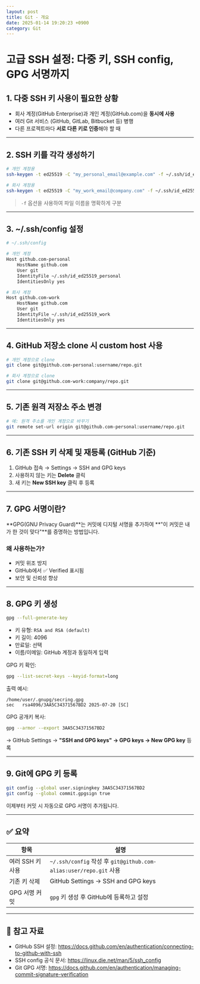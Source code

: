 ```yaml
---
layout: post
title: Git - 개요
date: 2025-01-14 19:20:23 +0900
category: Git
---
```

# 고급 SSH 설정: 다중 키, SSH config, GPG 서명까지

## 1. 다중 SSH 키 사용이 필요한 상황

- 회사 계정(GitHub Enterprise)과 개인 계정(GitHub.com)을 **동시에 사용**
- 여러 Git 서비스 (GitHub, GitLab, Bitbucket 등) 병행
- 다른 프로젝트마다 **서로 다른 키로 인증**해야 할 때

---

## 2. SSH 키를 각각 생성하기

```bash
# 개인 계정용
ssh-keygen -t ed25519 -C "my_personal_email@example.com" -f ~/.ssh/id_ed25519_personal

# 회사 계정용
ssh-keygen -t ed25519 -C "my_work_email@company.com" -f ~/.ssh/id_ed25519_work
```

> `-f` 옵션을 사용하여 파일 이름을 명확하게 구분

---

## 3. ~/.ssh/config 설정

```bash
# ~/.ssh/config

# 개인 계정
Host github.com-personal
    HostName github.com
    User git
    IdentityFile ~/.ssh/id_ed25519_personal
    IdentitiesOnly yes

# 회사 계정
Host github.com-work
    HostName github.com
    User git
    IdentityFile ~/.ssh/id_ed25519_work
    IdentitiesOnly yes
```

---

## 4. GitHub 저장소 clone 시 custom host 사용

```bash
# 개인 계정으로 clone
git clone git@github.com-personal:username/repo.git

# 회사 계정으로 clone
git clone git@github.com-work:company/repo.git
```

---

## 5. 기존 원격 저장소 주소 변경

```bash
# 예: 원격 주소를 개인 계정으로 바꾸기
git remote set-url origin git@github.com-personal:username/repo.git
```

---

## 6. 기존 SSH 키 삭제 및 재등록 (GitHub 기준)

1. GitHub 접속 → Settings → SSH and GPG keys
2. 사용하지 않는 키는 **Delete** 클릭
3. 새 키는 **New SSH key** 클릭 후 등록

---

## 7. GPG 서명이란?

**GPG(GNU Privacy Guard)**는 커밋에 디지털 서명을 추가하여 **"이 커밋은 내가 한 것이 맞다"**를 증명하는 방법입니다.

### 왜 사용하는가?

- 커밋 위조 방지
- GitHub에서 ✅ Verified 표시됨
- 보안 및 신뢰성 향상

---

## 8. GPG 키 생성

```bash
gpg --full-generate-key
```

- 키 유형: `RSA and RSA (default)`
- 키 길이: 4096
- 만료일: 선택
- 이름/이메일: GitHub 계정과 동일하게 입력

GPG 키 확인:

```bash
gpg --list-secret-keys --keyid-format=long
```

출력 예시:

```
/home/user/.gnupg/secring.gpg
sec   rsa4096/3AA5C34371567BD2 2025-07-20 [SC]
```

GPG 공개키 복사:

```bash
gpg --armor --export 3AA5C34371567BD2
```

→ GitHub Settings → **"SSH and GPG keys" → GPG keys → New GPG key** 등록

---

## 9. Git에 GPG 키 등록

```bash
git config --global user.signingkey 3AA5C34371567BD2
git config --global commit.gpgsign true
```

이제부터 커밋 시 자동으로 GPG 서명이 추가됩니다.

---

## ✅ 요약

| 항목 | 설명 |
|------|------|
| 여러 SSH 키 사용 | `~/.ssh/config` 작성 후 `git@github.com-alias:user/repo.git` 사용 |
| 기존 키 삭제 | GitHub Settings → SSH and GPG keys |
| GPG 서명 커밋 | `gpg` 키 생성 후 GitHub에 등록하고 설정 |

---

## 🔗 참고 자료

- GitHub SSH 설정: https://docs.github.com/en/authentication/connecting-to-github-with-ssh
- SSH config 공식 문서: https://linux.die.net/man/5/ssh_config
- Git GPG 서명: https://docs.github.com/en/authentication/managing-commit-signature-verification